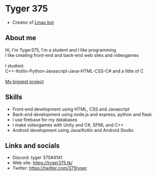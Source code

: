 # Tyger 375

- Creator of [Lmao bot](https://lmaobot.gq/)<br>

## About me

Hi, I'm Tyger375, I'm a student and I like programming<br>
I like creating front-end and back-end web sites and videogames<br>
<br>
I studied:<br>
C++-Kotlin-Python-Javascript-Java-HTML-CSS-C# and a little of C<br>
<br>
[My biggest project](https://github.com/Tyger375/Interpreter)

## Skills

- Front-end development using HTML, CSS and Javascript<br>
- Back-end development using node.js and express, python and flask<br>
- I use firebase for my databases<br>
- I make videogames with Unity and C#, SFML and C++<br>
- Android development using Java/Kotlin and Android Studio<br>

## Links and socials

- Discord: tyger 375#4141<br>
- Web site: https://tyger375.tk/<br>
- Twitter: https://twitter.com/375tyger<br>
